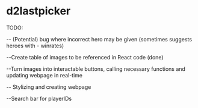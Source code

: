 # d2lastpicker
TODO:

-- (Potential) bug where incorrect hero may be given (sometimes suggests heroes with - winrates)

--Create table of images to be referenced in React code (done)

--Turn images into interactable buttons, calling necessary functions and updating webpage in real-time

-- Stylizing and creating webpage

--Search bar for playerIDs

